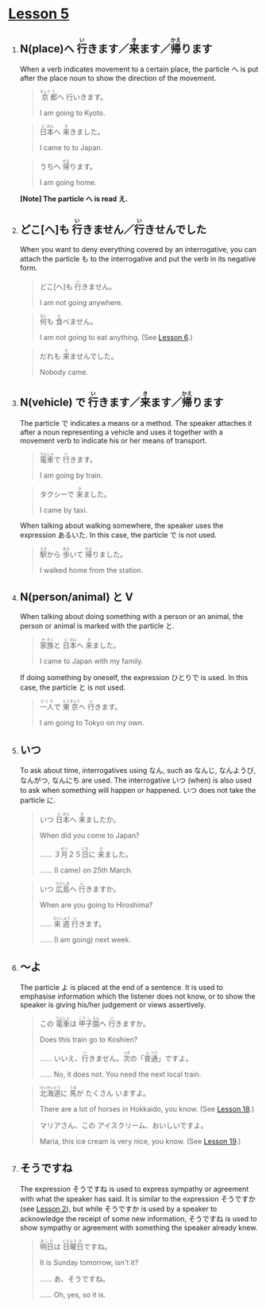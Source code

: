 # [Lesson 5](https://www.youtube.com/watch?v=QPOrt1BQm-g)

1. ## N(place)へ <ruby>行<rp>（</rp><rt>い</rt><rp>）</rp></ruby>きます／<ruby>来<rp>（</rp><rt>き</rt><rp>）</rp></ruby>ます／<ruby>帰<rp>（</rp><rt>かえ</rt><rp>）</rp></ruby>ります

	When a verb indicates movement to a certain place, the particle へ is put after the place noun to show the direction of the movement.

	><ruby>京<rp>（</rp><rt>きょう</rt><rp>）</rp>都<rp>（</rp><rt>と</rt><rp>）</rp></ruby>へ 行<rp>（</rp><rt>い</rt><rp>）</rp>きます。
	>
	>I am going to Kyoto.

	><ruby>日<rp>（</rp><rt>に</rt><rp>）</rp>本<rp>（</rp><rt>ほん</rt><rp>）</rp></ruby>へ <ruby>来<rp>（</rp><rt>き</rt><rp>）</rp></ruby>きました。
	>
	>I came to to Japan.

	>うちへ <ruby>帰<rp>（</rp><rt>かえ</rt><rp>）</rp></ruby>ります。
	>
	>I am going home.

	**[Note] The particle へ is read え.**

2. ## どこ[へ]も <ruby>行<rp>（</rp><rt>い</rt><rp>）</rp></ruby>きません／<ruby>行<rp>（</rp><rt>い</rt><rp>）</rp></ruby>きせんでした

	When you want to deny everything covered by an interrogative, you can attach the particle も to the interrogative and put the verb in its negative form.

	>どこ[へ]も <ruby>行<rp>（</rp><rt>い</rt><rp>）</rp></ruby>きません。
	>
	>I am not going anywhere.

	><ruby>何<rp>（</rp><rt>なに</rt><rp>）</rp></ruby>も <ruby>食<rp>（</rp><rt>た</rt><rp>）</rp></ruby>べません。
	>
	>I am not going to eat anything. (See [Lesson 6](https://github.com/flying-yogurt/JP-Memos/blob/master/grammar_notes/Lesson_06_Grammar.md).)

	>だれも <ruby>来<rp>（</rp><rt>き</rt><rp>）</rp></ruby>ませんでした。
	>
	>Nobody came.

3. ## N(vehicle) で <ruby>行<rp>（</rp><rt>い</rt><rp>）</rp></ruby>きます／<ruby>来<rp>（</rp><rt>き</rt><rp>）</rp></ruby>ます／<ruby>帰<rp>（</rp><rt>かえ</rt><rp>）</rp></ruby>ります

	The particle で indicates a means or a method. The speaker attaches it after a noun representing a vehicle and uses it together with a movement verb to indicate his or her means of transport.

	><ruby>電<rp>（</rp><rt>でん</rt><rp>）</rp>車<rp>（</rp><rt>しゃ</rt><rp>）</rp></ruby>で <ruby>行<rp>（</rp><rt>い</rt><rp>）</rp></ruby>きます。
	>
	>I am going by train.

	>タクシーで <ruby>来<rp>（</rp><rt>き</rt><rp>）</rp></ruby>ました。
	>
	>I came by taxi.

	When talking about walking somewhere, the speaker uses the expression あるいた. In this case, the particle で is not used.

	><ruby>駅<rp>（</rp><rt>えき</rt><rp>）</rp></ruby>から <ruby>歩<rp>（</rp><rt>ある</rt><rp>）</rp></ruby>いて <ruby>帰<rp>（</rp><rt>かえ</rt><rp>）</rp></ruby>りました。
	>
	>I walked home from the station.

4. ## N(person/animal) と V

	When talking about doing something with a person or an animal, the person or animal is marked with the particle と.

	><ruby>家<rp>（</rp><rt>か</rt><rp>）</rp>族<rp>（</rp><rt>ぞく</rt><rp>）</rp></ruby>と <ruby>日<rp>（</rp><rt>に</rt><rp>）</rp>本<rp>（</rp><rt>ほん</rt><rp>）</rp></ruby>へ <ruby>来<rp>（</rp><rt>き</rt><rp>）</rp></ruby>ました。
	>
	>I came to Japan with my family.

	If doing something by oneself, the expression ひとりで is used. In this case, the particle と is not used.

	><ruby>一人<rp>（</rp><rt>ひとり</rt><rp>）</rp></ruby>で <ruby>東<rp>（</rp><rt>とう</rt><rp>）</rp>京<rp>（</rp><rt>きょう</rt><rp>）</rp></ruby>へ <ruby>行<rp>（</rp><rt>い</rt><rp>）</rp></ruby>きます。
	>
	>I am going to Tokyo on my own.

5. ## いつ

	To ask about time, interrogatives using なん, such as なんじ, なんようび, なんがつ, なんにち are used. The interrogative いつ (when) is also used to ask when something will happen or happened. いつ does not take the particle に.

	>いつ <ruby>日<rp>（</rp><rt>に</rt><rp>）</rp>本<rp>（</rp><rt>ほん</rt><rp>）</rp></ruby>へ <ruby>来<rp>（</rp><rt>き</rt><rp>）</rp></ruby>ましたか。
	>
	>When did you come to Japan?
	>
	>…… ３<ruby>月<rp>（</rp><rt>がつ</rt><rp>）</rp></ruby>２５<ruby>日<rp>（</rp><rt>にち</rt><rp>）</rp></ruby>に <ruby>来<rp>（</rp><rt>き</rt><rp>）</rp></ruby>ました。
	>
	>…… (I came) on 25th March.

	>いつ <ruby>広<rp>（</rp><rt>ひろ</rt><rp>）</rp>島<rp>（</rp><rt>しま</rt><rp>）</rp></ruby>へ <ruby>行<rp>（</rp><rt>い</rt><rp>）</rp></ruby>きますか。
	>
	>When are you going to Hiroshima?
	>
	>…… <ruby>来週<rp>（</rp><rt>らいしゅう</rt><rp>）</rp></ruby> <ruby>行<rp>（</rp><rt>い</rt><rp>）</rp></ruby>きます。
	>
	>…… (I am going) next week.

6. ## 〜よ

	The particle よ is placed at the end of a sentence. It is used to emphasise information which the listener does not know, or to show the speaker is giving his/her judgement or views assertively.

	>この <ruby>電<rp>（</rp><rt>でん</rt><rp>）</rp>車<rp>（</rp><rt>しゃ</rt><rp>）</rp></ruby>は <ruby>甲<rp>（</rp><rt>こう</rt><rp>）</rp>子<rp>（</rp><rt>し</rt><rp>）</rp>園<rp>（</rp><rt>えん</rt><rp>）</rp></ruby>へ <ruby>行<rp>（</rp><rt>い</rt><rp>）</rp></ruby>きますか。
	>
	>Does this train go to Koshien?
	>
	>…… いいえ、<ruby>行<rp>（</rp><rt>い</rt><rp>）</rp></ruby>きません。<ruby>次<rp>（</rp><rt>つぎ</rt><rp>）</rp></ruby>の「<ruby>普<rp>（</rp><rt>ふ</rt><rp>）</rp>通<rp>（</rp><rt>つう</rt><rp>）</rp></ruby>」ですよ。
	>
	>…… No, it does not. You need the next local train.

	><ruby>北海道<rp>（</rp><rt>ほっかいどう</rt><rp>）</rp></ruby>に <ruby>馬<rp>（</rp><rt>うま</rt><rp>）</rp></ruby>が たくさん いますよ。
	>
	>There are a lot of horses in Hokkaido, you know. (See [Lesson 18](https://github.com/flying-yogurt/JP-Memos/blob/master/grammar_notes/Lesson_18_Grammar.md).)

	>マリアさん、この アイスクリーム、おいしいですよ。
	>
	>Maria, this ice cream is very nice, you know. (See [Lesson 19](https://github.com/flying-yogurt/JP-Memos/blob/master/grammar_notes/Lesson_19_Grammar.md).)

7. ## そうですね

	The expression そうですね is used to express sympathy or agreement with what the speaker has said. It is similar to the expression そうですか (see [Lesson 2](https://github.com/flying-yogurt/JP-Memos/blob/master/grammar_notes/Lesson_02_Grammar.md)), but while そうですか is used by a speaker to acknowledge the receipt of some new information, そうですね is used to show sympathy or agreement with something the speaker already knew.

	><ruby>明日<rp>（</rp><rt>あした</rt><rp>）</rp></ruby>は <ruby>日<rp>（</rp><rt>にち</rt><rp>）</rp>曜<rp>（</rp><rt>よう</rt><rp>）</rp>日<rp>（</rp><rt>び</rt><rp>）</rp></ruby>ですね。
	>
	>It is Sunday tomorrow, isn't it?
	>
	>…… あ、そうですね。
	>
	>…… Oh, yes, so it is.
